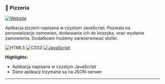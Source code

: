 ### 🧭 Pizzeria
[![Website](https://img.shields.io/website-up-down-green-red/http/NOTAWORKINGLINK.com.svg)](https://cbf8e440-ef7f-44eb-8a4c-b260c453bec2-00-a8b8k2x4kixk.kirk.replit.dev/)


Aplikacja pizzerii napisana w czystym JavaScript. Pozwala na personalizacje zamowien, dodwwanie ich do koszyka, oraz wysłanie zamowienia. Dodatkowo możemy zarezerwować stoliki.

 ![HTML5](https://img.shields.io/badge/HTML5-E34F26?style=flat-square&logo=html5&logoColor=white)
 ![CSS3](https://img.shields.io/badge/CSS3-1572B6?style=flat-square&logo=css3&logoColor=white)
 [![JavaScript](https://img.shields.io/badge/JavaScript-F7DF1E?logo=javascript&logoColor=000)](#)

**Highlights:**
- Aplikacja napisana w czystym JavaScript
- Dane aplikacji trzymane sa na JSON-serwer

---
